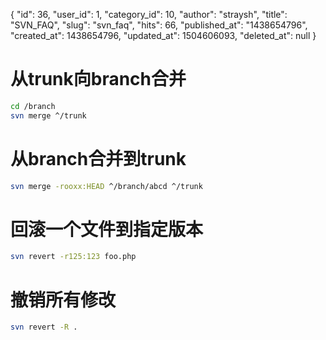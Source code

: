 {
    "id": 36,
    "user_id": 1,
    "category_id": 10,
    "author": "straysh",
    "title": "SVN_FAQ",
    "slug": "svn_faq",
    "hits": 66,
    "published_at": "1438654796",
    "created_at": 1438654796,
    "updated_at": 1504606093,
    "deleted_at": null
}
# 从trunk向branch合并
```bash
cd /branch
svn merge ^/trunk
```

# 从branch合并到trunk
```bash
svn merge -rooxx:HEAD ^/branch/abcd ^/trunk
```

# 回滚一个文件到指定版本
```bash
svn revert -r125:123 foo.php
```

# 撤销所有修改
```bash
svn revert -R .
```